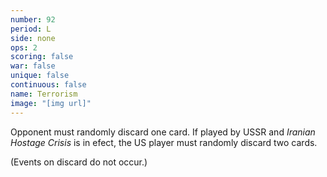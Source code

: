 ```yaml
---
number: 92
period: L
side: none
ops: 2
scoring: false
war: false
unique: false
continuous: false
name: Terrorism
image: "[img url]"
---
```

Opponent must randomly discard one card. If played by USSR and *Iranian Hostage Crisis* is in efect, the US player must randomly discard two cards.

(Events on discard do not occur.)
